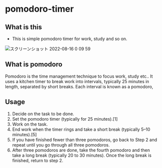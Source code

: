 # pomodoro-timer

## What is this 
- This is simple pomodoro timer for work, study and so on.

![スクリーンショット 2022-08-16 0 09 59](https://user-images.githubusercontent.com/107483623/184663761-d9637562-924d-412a-875a-6a0753507808.png)

## What is pomodoro
Pomodoro is the time management technique to focus work, study etc.. It uses a kitchen timer to break work into intervals, typically 25 minutes in length, separated by short breaks. Each interval is known as a pomodoro,

## Usage 

1. Decide on the task to be done.
2. Set the pomodoro timer (typically for 25 minutes).[1]
3. Work on the task.
4. End work when the timer rings and take a short break (typically 5–10 minutes).[5]
5. If you have finished fewer than three pomodoros, go back to Step 2 and repeat until you go through all three pomodoros.
6. After three pomodoros are done, take the fourth pomodoro and then take a long break (typically 20 to 30 minutes). Once the long break is finished, return to step 2.